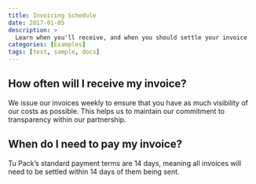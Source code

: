 ```yaml
---
title: Invoicing Schedule
date: 2017-01-05
description: >
  Learn when you'll receive, and when you should settle your invoice
categories: [Examples]
tags: [test, sample, docs]
---
```


## How often will I receive my invoice?
We issue our invoices weekly to ensure that you have as much visibility of our costs as possible. This helps us to maintain our commitment to transparency within our partnership. 

## When do I need to pay my invoice?
Tu Pack’s standard payment terms are 14 days, meaning all invoices will need to be settled within 14 days of them being sent.
